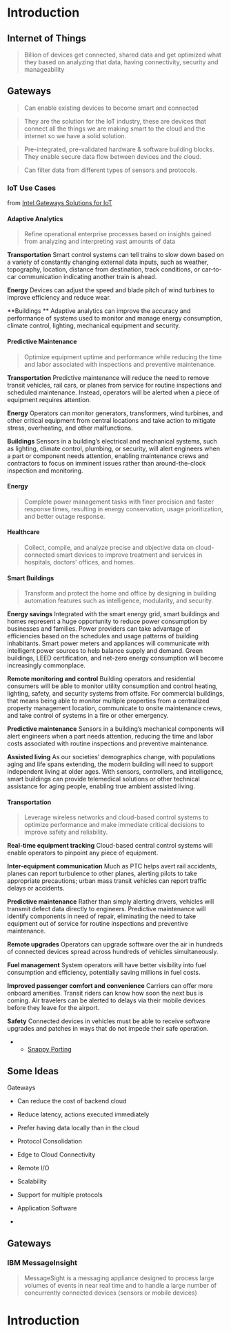 Introduction
==

## Internet of Things

> Billion of devices get connected, shared data and get optimized what they based on analyzing that data, having connectivity, security and manageability


## Gateways

> Can enable existing devices to become smart and connected

> They are the solution for the IoT industry, these are devices that connect all the things we are making smart to the cloud and the internet so we have a solid solution.

> Pre-integrated, pre-validated hardware & software building blocks. They enable secure data flow between devices and the cloud.

> Can filter data from different types of sensors and protocols.


### IoT Use Cases

from [Intel Gateways Solutions for IoT](http://www.windriver.com/announces/intel-gateway-solutions-for-iot/)

#### Adaptive Analytics

> Refine operational enterprise processes based on insights gained from analyzing and interpreting vast amounts of data

**Transportation** Smart control systems can tell trains to slow down based on a variety of constantly changing external data inputs, such as weather, topography, location, distance from destination, track conditions, or car-to-car communication indicating another train is ahead.

**Energy** Devices can adjust the speed and blade pitch of wind turbines to improve efficiency and reduce wear.

**Buildings ** Adaptive analytics can improve the accuracy and performance of systems used to monitor and manage energy consumption, climate control, lighting, mechanical equipment and security.

#### Predictive Maintenance

> Optimize equipment uptime and performance while reducing the time and labor associated with inspections and preventive maintenance.

**Transportation** Predictive maintenance will reduce the need to remove transit vehicles, rail cars, or planes from service for routine inspections and scheduled maintenance. Instead, operators will be alerted when a piece of equipment requires attention.

**Energy** Operators can monitor generators, transformers, wind turbines, and other critical equipment from central locations and take action to mitigate stress, overheating, and other malfunctions.

**Buildings** Sensors in a building’s electrical and mechanical systems, such as lighting, climate control, plumbing, or security, will alert engineers when a part or component needs attention, enabling maintenance crews and contractors to focus on imminent issues rather than around-the-clock inspection and monitoring.

#### Energy

> Complete power management tasks with finer precision and faster response times, resulting in energy conservation, usage prioritization, and better outage response.

#### Healthcare

> Collect, compile, and analyze precise and objective data on cloud-connected smart devices to improve treatment and services in hospitals, doctors' offices, and homes.

#### Smart Buildings

> Transform and protect the home and office by designing in building automation features such as intelligence, modularity, and security.

**Energy savings** Integrated with the smart energy grid, smart buildings and homes represent a huge opportunity to reduce power consumption by businesses and families. Power providers can take advantage of efficiencies based on the schedules and usage patterns of building inhabitants. Smart power meters and appliances will communicate with intelligent power sources to help balance supply and demand. Green buildings, LEED certification, and net-zero energy consumption will become increasingly commonplace.

**Remote monitoring and control** Building operators and residential consumers will be able to monitor utility consumption and control heating, lighting, safety, and security systems from offsite. For commercial buildings, that means being able to monitor multiple properties from a centralized property management location, communicate to onsite maintenance crews, and take control of systems in a fire or other emergency.

**Predictive maintenance** Sensors in a building’s mechanical components will alert engineers when a part needs attention, reducing the time and labor costs associated with routine inspections and preventive maintenance.

**Assisted living** As our societies’ demographics change, with populations aging and life spans extending, the modern building will need to support independent living at older ages. With sensors, controllers, and intelligence, smart buildings can provide telemedical solutions or other technical assistance for aging people, enabling true ambient assisted living.

#### Transportation

> Leverage wireless networks and cloud-based control systems to optimize performance and make immediate critical decisions to improve safety and reliability.

**Real-time equipment tracking** Cloud-based central control systems will enable operators to pinpoint any piece of equipment.

**Inter-equipment communication** Much as PTC helps avert rail accidents, planes can report turbulence to other planes, alerting pilots to take appropriate precautions; urban mass transit vehicles can report traffic delays or accidents.

**Predictive maintenance** Rather than simply alerting drivers, vehicles will transmit defect data directly to engineers. Predictive maintenance will identify components in need of repair, eliminating the need to take equipment out of service for routine inspections and preventive maintenance.

**Remote upgrades** Operators can upgrade software over the air in hundreds of connected devices spread across hundreds of vehicles simultaneously.

**Fuel management** System operators will have better visibility into fuel consumption and efficiency, potentially saving millions in fuel costs.

**Improved passenger comfort and convenience** Carriers can offer more onboard amenities. Transit riders can know how soon the next bus is coming. Air travelers can be alerted to delays via their mobile devices before they leave for the airport.

**Safety** Connected devices in vehicles must be able to receive software upgrades and patches in ways that do not impede their safe operation.

- - [Snappy Porting](https://ograblog.wordpress.com/2015/01/25/porting-ubuntu-snappy-to-a-yet-unsupported-armhf-board/)

## Some Ideas

Gateways

- Can reduce the cost of backend cloud
- Reduce latency, actions executed immediately
- Prefer having data locally than in the cloud
- Protocol Consolidation

- Edge to Cloud Connectivity
- Remote I/O
- Scalability
- Support for multiple protocols
- Application Software
- 
## Gateways


### IBM MessageInsight

> MessageSight is a messaging appliance designed to process large volumes of events in near real time and to handle a large number of concurrently connected devices (sensors or mobile devices)

# Introduction
